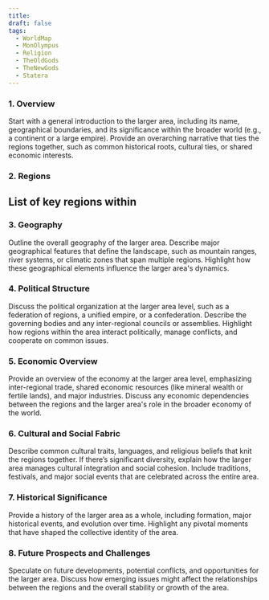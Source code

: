 ```yaml
---
title: 
draft: false
tags:
  - WorldMap
  - MonOlympus
  - Religion
  - TheOldGods
  - TheNewGods
  - Statera
---
```

### 1. **Overview**

Start with a general introduction to the larger area, including its name, geographical boundaries, and its significance within the broader world (e.g., a continent or a large empire). Provide an overarching narrative that ties the regions together, such as common historical roots, cultural ties, or shared economic interests.

### 2. **Regions**

List of key regions within
- 

### 3. **Geography**

Outline the overall geography of the larger area. Describe major geographical features that define the landscape, such as mountain ranges, river systems, or climatic zones that span multiple regions. Highlight how these geographical elements influence the larger area's dynamics.

### 4. **Political Structure**

Discuss the political organization at the larger area level, such as a federation of regions, a unified empire, or a confederation. Describe the governing bodies and any inter-regional councils or assemblies. Highlight how regions within the area interact politically, manage conflicts, and cooperate on common issues.

### 5. **Economic Overview**

Provide an overview of the economy at the larger area level, emphasizing inter-regional trade, shared economic resources (like mineral wealth or fertile lands), and major industries. Discuss any economic dependencies between the regions and the larger area's role in the broader economy of the world.

### 6. **Cultural and Social Fabric**

Describe common cultural traits, languages, and religious beliefs that knit the regions together. If there’s significant diversity, explain how the larger area manages cultural integration and social cohesion. Include traditions, festivals, and major social events that are celebrated across the entire area.

### 7. **Historical Significance**

Provide a history of the larger area as a whole, including formation, major historical events, and evolution over time. Highlight any pivotal moments that have shaped the collective identity of the area.

### 8. **Future Prospects and Challenges**

Speculate on future developments, potential conflicts, and opportunities for the larger area. Discuss how emerging issues might affect the relationships between the regions and the overall stability or growth of the area.